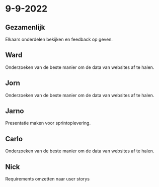 # 9-9-2022 

## Gezamenlijk 
Elkaars onderdelen bekijken en feedback op geven.

## Ward
Onderzoeken van de beste manier om de data van websites af te halen.

## Jorn 
Onderzoeken van de beste manier om de data van websites af te halen.

## Jarno
Presentatie maken voor sprintoplevering.

## Carlo
Onderzoeken van de beste manier om de data van websites af te halen.

## Nick
Requirements omzetten naar user storys
